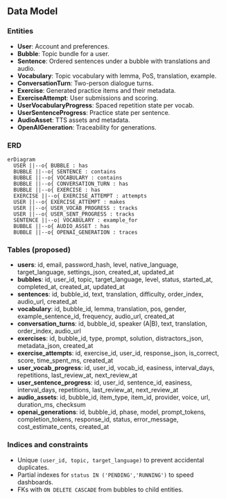 ## Data Model

### Entities
- **User**: Account and preferences.
- **Bubble**: Topic bundle for a user.
- **Sentence**: Ordered sentences under a bubble with translations and audio.
- **Vocabulary**: Topic vocabulary with lemma, PoS, translation, example.
- **ConversationTurn**: Two-person dialogue turns.
- **Exercise**: Generated practice items and their metadata.
- **ExerciseAttempt**: User submissions and scoring.
- **UserVocabularyProgress**: Spaced repetition state per vocab.
- **UserSentenceProgress**: Practice state per sentence.
- **AudioAsset**: TTS assets and metadata.
- **OpenAIGeneration**: Traceability for generations.

### ERD
```mermaid
erDiagram
  USER ||--o{ BUBBLE : has
  BUBBLE ||--o{ SENTENCE : contains
  BUBBLE ||--o{ VOCABULARY : contains
  BUBBLE ||--o{ CONVERSATION_TURN : has
  BUBBLE ||--o{ EXERCISE : has
  EXERCISE ||--o{ EXERCISE_ATTEMPT : attempts
  USER ||--o{ EXERCISE_ATTEMPT : makes
  USER ||--o{ USER_VOCAB_PROGRESS : tracks
  USER ||--o{ USER_SENT_PROGRESS : tracks
  SENTENCE ||--o| VOCABULARY : example_for
  BUBBLE ||--o{ AUDIO_ASSET : has
  BUBBLE ||--o{ OPENAI_GENERATION : traces
```

### Tables (proposed)
- **users**: id, email, password_hash, level, native_language, target_language, settings_json, created_at, updated_at
- **bubbles**: id, user_id, topic, target_language, level, status, started_at, completed_at, created_at, updated_at
- **sentences**: id, bubble_id, text, translation, difficulty, order_index, audio_url, created_at
- **vocabulary**: id, bubble_id, lemma, translation, pos, gender, example_sentence_id, frequency, audio_url, created_at
- **conversation_turns**: id, bubble_id, speaker (A|B), text, translation, order_index, audio_url
- **exercises**: id, bubble_id, type, prompt, solution, distractors_json, metadata_json, created_at
- **exercise_attempts**: id, exercise_id, user_id, response_json, is_correct, score, time_spent_ms, created_at
- **user_vocab_progress**: id, user_id, vocab_id, easiness, interval_days, repetitions, last_review_at, next_review_at
- **user_sentence_progress**: id, user_id, sentence_id, easiness, interval_days, repetitions, last_review_at, next_review_at
- **audio_assets**: id, bubble_id, item_type, item_id, provider, voice, url, duration_ms, checksum
- **openai_generations**: id, bubble_id, phase, model, prompt_tokens, completion_tokens, response_id, status, error_message, cost_estimate_cents, created_at

### Indices and constraints
- Unique `(user_id, topic, target_language)` to prevent accidental duplicates.
- Partial indexes for `status IN ('PENDING','RUNNING')` to speed dashboards.
- FKs with `ON DELETE CASCADE` from bubbles to child entities.


